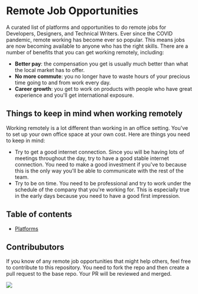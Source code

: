 # Remote Job Opportunities
A curated list of platforms and opportunities to do remote jobs for Developers, Designers, and Technical Writers. Ever since the COVID pandemic, remote working has become ever so popular. This means jobs are now becoming available to anyone who has the right skills. There are a number of benefits that you can get working remotely, including:
- **Better pay**: the compensation you get is usually much better than what the local market has to offer.
- **No more commute**: you no longer have to waste hours of your precious time going to and from work every day.
- **Career growth**: you get to work on products with people who have great experience and you'll get international exposure.

## Things to keep in mind when working remotely
Working remotely is a lot different than working in an office setting. You've to set up your own office space at your own cost. Here are things you need to keep in mind:
* Try to get a good internet connection. Since you will be having lots of meetings throughout the day, try to have a good stable internet connection. You need to make a good investment if you've to because this is the only way you'll be able to communicate with the rest of the team.
* Try to be on time. You need to be professional and try to work under the schedule of the company that you're working for. This is especially true in the early days because you need to have a good first impression.

## Table of contents
- [Platforms](./PLATFORMS.md)

## Contribubutors
If you know of any remote job opportunities that might help others, feel free to contribute to this repository. You need to fork the repo and then create a pull request to the base repo. Your PR will be reviewed and merged.

<a href="https://github.com/Hamsa-Labs/remote-jobs/graphs/contributors">
  <img src="https://contrib.rocks/image?repo=Hamsa-Labs/remote-jobs" />
</a>


